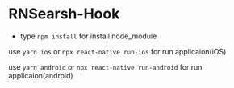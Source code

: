 # RNSearsh-Hook

- type ```npm install``` for install node_module


use ```yarn ios```  or ```npx react-native run-ios``` for run applicaion(iOS)

use ```yarn android```  or ```npx react-native run-android``` for run applicaion(android)

